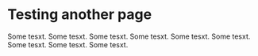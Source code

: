 # Testing another page

Some tesxt. 
Some tesxt. 
Some tesxt. 
Some tesxt. 
Some tesxt. 
Some tesxt. 
Some tesxt. 
Some tesxt. 
Some tesxt. 
